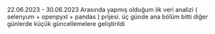 22.06.2023 - 30.06.2023 Arasında yapmış olduğum ilk veri analizi ( selenyum + openpyxl + pandas ) prijesi.
üç günde ana bölüm bitti diğer günlerde küçük güncellemelere geliştirildi